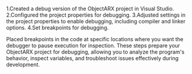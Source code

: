 1.Created a debug version of the ObjectARX project in Visual Studio.
2.Configured the project properties for debugging.
3.Adjusted settings in the project properties to enable debugging, including compiler and linker options.
4.Set breakpoints for debugging.

Placed breakpoints in the code at specific locations where you want the debugger to pause execution for inspection.
These steps prepare your ObjectARX project for debugging, allowing you to analyze the program's behavior,
inspect variables, and troubleshoot issues effectively during development.
